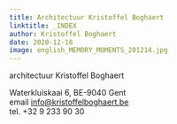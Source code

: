 ```yaml
---
title: Architectuur Kristoffel Boghaert
linktitle: _INDEX
author: Kristoffel Boghaert
date: 2020-12-18
image: english_MEMORY_MOMENTS_201214.jpg
---
```


architectuur Kristoffel Boghaert

Waterkluiskaai 6, BE-9040 Gent\
email info@kristoffelboghaert.be\
tel. +32 9 233 90 30
